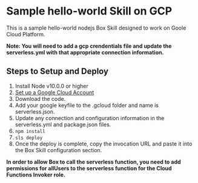 # Sample hello-world Skill on GCP

This is a sample hello-world nodejs Box Skill designed to work on Goole Cloud Platform.

**Note: You will need to add a gcp crendentials file and update the serverless.yml with that appropriate connection information.**

## Steps to Setup and Deploy

1. Install Node v10.0.0 or higher
2. [Set up a Google Cloud Account](https://serverless.com/framework/docs/providers/google/guide/credentials/)
3. Download the code.
4. Add your google keyfile to the .gcloud folder and name is serverless.json.
5. Update any connection and configuration information in the serverless.yml and package.json files. 
6. `npm install`
7. `sls deploy`
8. Once the deploy is complete, copy the invocation URL and paste it into the Box Skill configuration section.

**In order to allow Box to call the serverless function, you need to add permissions for allUsers to the serverless function for the Cloud Functions Invoker role.** 

